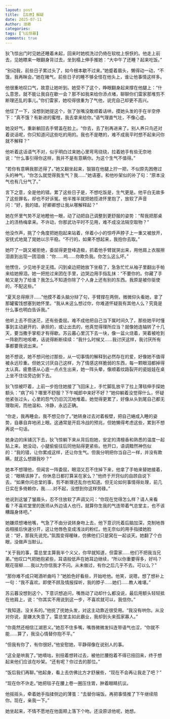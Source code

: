 ```yaml
---
layout: post
title: 【古原】解疑
date: 2025-07-11
Author: 潋卿
categories: 
tags: [飞云惊暮]
comments: true
--- 
```


狄飞惊出门时见她还睡着未起，回来时她梳洗过仍倚在软枕上恹恹的。他走上前去，见她瞟来一眼翻身背过去，坐到榻上伸手推她：“大中午了还睡？起来吃饭。”

“别动我，前些日子累过头了，如今根本歇不过来。”她蹙着眉头，懒得动一动，“不饿，我再眯会。”她在赌气，前些日子的睡不够全怪在他头上，谁让他事情这样多。

他很重地叹口气，故意让她听到。她受不了这个，睁眼翻身起来撑在他腿上：“什么意思，就不能让我自在歇一会？那不如我来给你添点堵，聊聊你们雷家那堆剪不断理还乱的事儿。”你们雷家，她咬得很重为了气他，说完自己却更不高兴。

他怔了一下，没想到她提这个，张了张嘴没敢顺着话哄，摸她头发的手在半空停下：“真不饿？有新进的蜜柑，我去拿来给你。”语气理直气壮，不像心虚。

她没好气，重新躺回去手臂盖在脸上。“你去，去了别再进来了。别人养只鸟还对着说话呢，你只知道问这些吃的用的。我也不是瞎的，难不成我平时想不起来问你就不解释？”

他听着这话语气不对，似乎明白过来她心里弯弯绕绕，拉着她手有些无奈地说：“什么事引得你这样，我并不是有意瞒你。为这个生气不值得。”

“若你有意瞒我那还得了。”她又翻坐起来，狠狠在他腿上拧一把，不似原先困倦过头的神气，“你怎么就觉得我生气？我……”她语塞，和他吵架似的补了句：“原本没气也有几分气了。”

言下之意，全是他的错。累了这些日子是，不想吃饭是，生气更是。他平白无故多了这些罪名，却也不好诉冤。他半推半就把她揽进怀里抱了，放软了声音问：“好，我的错。好卿卿想让我从哪解释起？”

她在怀里气势不足地瞪他一眼，动了动把自己调整到更舒服的姿势：“帮我把那桌上的渍杨梅拿来。不许动，你那武功平时不见用，难不成没法隔空取物？”

他没作声，挑了个角度把她抱起来站着，伴着小小的惊呼声脖子上一重又被放开，安抚式地晃了晃她以示平稳。“不行的，如果不想起来，我抱你去取。”

她吓了一跳又被拒绝，委屈得更登峰造极，抓着他手臂就哭出来，用他肩上衣服擦泪直到出现一团泪痕：“你……呜……你欺负我。你怎么这么坏。”

他愣住，少见地手足无措。闪到桌边把她放下坐稳了，急急忙忙从袖子里翻出手帕来给她擦泪。她一把抢过来团在手里，边哭边用手指乱抹：“不要你的。你藏了手帕又是为了给谁？我怎么不知道你除了个人身上还有别的东西。我原是被你驱使的，不配这些。”

“夏天总得擦汗……”他摸不着头脑分辩了句，手臂撑在两侧，微微仰头看她，拿了那罐蜜饯想塞到她怀里。“我从未这么想过你，你难道怀疑我有其他人么？究竟是什么事也明白告诉我。”

他听上去不但迷茫，还有些委屈。难不成他把自己当下属时间久了，那些她平时懂事到主动避开的、承担的，或让出去的，他真觉得理所应当？就像她连轴转了十几天，要当撒手掌柜才有得歇。苏云暮心里沉下去一块，像一盆火烧着，哭着被呛到一阵剧烈地咳嗽，话说得断断续续：“我什么时候又……我讨厌这样，我讨厌所有事都要我说出来。“

她不想说，她不想问他讨那些，从一切事情的解释到必然存在的爱，好像她不值得被永远珍重。但她又讨厌自己这样，为了情感这样脆弱的东西，每一颗眼泪都掉得太认真。疲惫感从心底一点点生出来，她一阵头晕，像顺着纹路裂开的瓷娃娃在桌上坐不住往旁边倒下去。

狄飞惊被吓着，上前一步抱住她接了飞回床上，手忙脚乱放平了拉上薄毯伸手探她额头：“病了吗？哪里不舒服？下午喊郎中来好不好？”她仰躺着没觉得什么，怀疑他紧张过头，心里的怨气仍旧沉沉地堆着。她觉得更累了，好像从头到尾自己都无理取闹，而他温和、冷静，永远正确。

“你走，我再睡会。我不想见你了。”她转身过去对着板壁，把自己蜷成入睡的姿势，自暴自弃地闭上眼。这通常是开启冷战的预兆，但她懒得考虑这些，累到不想再说一句话。

她身边的床铺沉下去，狄飞惊躺下来从背后抱她，安定的清檀香和熟悉的温度一起贴上来。她没动，小腿偷偷往后同他贴得更紧些。他开口，语调黯然神伤似的：“我的错，让你累成这样，还让你生气。但我分明把你当自己一样，并没有欺瞒，就这么想跟我吵？”

她本不想理他，但闻言一阵委屈，眼泪又忍不住掉下来，他拿了手帕来替她接着，说：“眼睛该肿了。你休息日都打算呆在家么？”他终于开窍似的自顾自说下去，“如果你问总堂的事，剪不断理还乱你也知道。但无论如何事情得处理，前几日实在多倚赖你，我……对不起，没想到你这样劳碌。”

他说到这皱了皱眉头，忍不住放软了声调又问：“你现在觉得怎么样？请人来看看？不喜欢堂里的医师从外边请人也行。就算你生我的气连带着气总堂主，也不该糟蹋身体吧。”

她嫌烦想堵他嘴，气急了不由分说转身吻上去，他下意识托着后脑加深，克制地唇齿相接后快速分开，这让他唇色变成浅淡的粉红。他无奈似的用手指揉她脸说：“好，那我先说完。”氛围变得暧昧，仿佛他们只是窝在一起谈天。她翻了个白眼，没做声当默认。

“关于我的事，雷总堂主算我半个义父，你早就知道，但雷家……他们不把我当兄弟。”他叹口气把她抱紧些，耳语般低声在她耳边继续，“所以你重要得多，好吗？眠花宿柳……我以为你信我才不问。从未做过，有你之后几乎不去。可以么？”

“那你难不成只喝酒听曲吗？”她脸色好看些，开始呛他。他笑，说嗯，想了想补上一句：“我不喜欢。即使不顾及情报探听，我的脖子……她们……教人难堪。”

苏云暮没想到这个，下意识想追问，嘴唇动了动却什么都没说，最后用额头轻轻抵在他肩上，说：“你其实不用说到这一步，不喜欢就可以，我信你。”

“我知道。没关系的。”他抚了抚她头发，对这主动靠近很受用。“我没有哄你。从没对你说，是嫌太失意了。雷总堂主如此霸业，我却到头来孤家寡人。”

“你竟然还相信江湖恩义。”她忍不住多嘴，嘴唇微微发抖连带语气也涩，“你就不能……算了，我没心情替你抱不平。”

“但我有你了，有你很好。”他安慰她，平静得像在说别人的事。

“这全是哄我了。”她嘀咕，别扭着想转过去，被他拦腰抱着不得已扭回来，终于想起来他们应该在吵架。“还有呢？你过去的那位。”

“饭后我们再聊。”他起身，看上去仿佛比方才舒展些，“现在不会再让我走了吧？”

“现在你不许走。”她把毯子在腰上卷一圈压住胃，肿着眼睛抗议。

他摇摇头，牵着她手指揉侧边的薄茧：“去替你端饭。再把事情推了下午继续陪你。现在，亲我一下。”

她坐起来，不情不愿地在他面颊上落下个吻。还没原谅他呢，她想。
